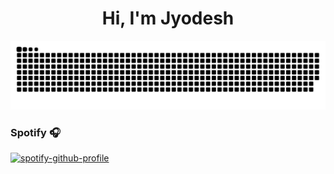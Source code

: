 <h1 align="center">Hi, I'm Jyodesh</h1>

<div align="center">
  <a href="https://1999azzar.github.io/1999AZZAR/">
  <img  src="https://github.com/1999AZZAR/1999AZZAR/blob/main/resources/img/grid-snake.svg"
       alt="snake" /></a>
</div>

### Spotify 🎧
[![spotify-github-profile](https://spotify-github-profile.vercel.app/api/view?uid=1wsinmrn8mozl85eqr3rpo150&cover_image=true&theme=default&show_offline=false&background_color=121212)](https://github.com/kittinan/spotify-github-profile)

